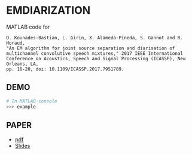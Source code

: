 # EMDIARIZATION

MATLAB code for

```
D. Kounades-Bastian, L. Girin, X. Alameda-Pineda, S. Gannot and R. Horaud, 
"An EM algorithm for joint source separation and diarisation of multichannel convolutive speech mixtures," 2017 IEEE International Conference on Acoustics, Speech and Signal Processing (ICASSP), New Orleans, LA,
pp. 16-20, doi: 10.1109/ICASSP.2017.7951789.
```

## DEMO

```python
# In MATLAB console
>>> example
```

## PAPER
  - [pdf](https://inria.hal.science/hal-01430761/file/diarisation_camready.pdf)
  - [Slides](https://team.inria.fr/perception/files/2018/05/slidiar.pdf)




